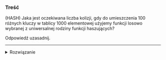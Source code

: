 ### Treść
(HASH)
Jaka jest oczekiwana liczba kolizji, gdy do umieszczenia 100 różnych kluczy w tablicy 1000
elementowej użyjemy funkcji losowo wybranej z uniwersalnej rodziny funkcji haszujących? 

Odpowiedź uzasadnij.

------
<details><summary>Rozwiązanie</summary>
<p>
    
Czyli n = 100, a m == 1000, używając notacji z wykładu.

$$
\binom{100}{2}\cdot \frac{1}{1000} = 4.9
$$
